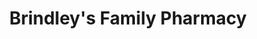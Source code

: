 ---
title: "Brindley's Family Pharmacy"
url: /albertville/brindleys-family-pharmacy/
shop: Drogerie
---